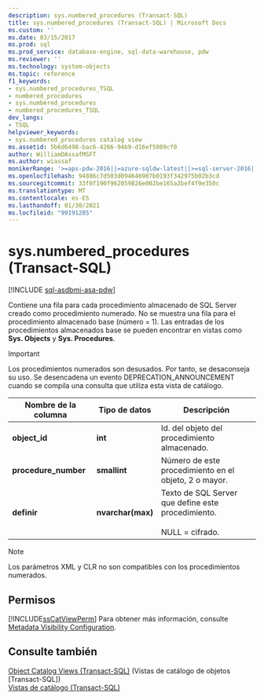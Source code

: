 ```yaml
---
description: sys.numbered_procedures (Transact-SQL)
title: sys.numbered_procedures (Transact-SQL) | Microsoft Docs
ms.custom: ''
ms.date: 03/15/2017
ms.prod: sql
ms.prod_service: database-engine, sql-data-warehouse, pdw
ms.reviewer: ''
ms.technology: system-objects
ms.topic: reference
f1_keywords:
- sys.numbered_procedures_TSQL
- numbered_procedures
- sys.numbered_procedures
- numbered_procedures_TSQL
dev_langs:
- TSQL
helpviewer_keywords:
- sys.numbered_procedures catalog view
ms.assetid: 5b6d6498-bac6-4266-94b9-d16ef5089cf0
author: WilliamDAssafMSFT
ms.author: wiassaf
monikerRange: '>=aps-pdw-2016||=azure-sqldw-latest||>=sql-server-2016||>=sql-server-linux-2017||=azuresqldb-mi-current'
ms.openlocfilehash: 94886c7d503d094646907b0193f342975b02b3cd
ms.sourcegitcommit: 33f0f190f962059826e002be165a2bef4f9e350c
ms.translationtype: MT
ms.contentlocale: es-ES
ms.lasthandoff: 01/30/2021
ms.locfileid: "99191285"
---
```

# <a name="sysnumbered_procedures-transact-sql"></a>sys.numbered_procedures (Transact-SQL)
[!INCLUDE [sql-asdbmi-asa-pdw](../../includes/applies-to-version/sql-asdbmi-asa-pdw.md)]

  Contiene una fila para cada procedimiento almacenado de SQL Server creado como procedimiento numerado. No se muestra una fila para el procedimiento almacenado base (número = 1). Las entradas de los procedimientos almacenados base se pueden encontrar en vistas como **Sys. Objects** y **Sys. Procedures**.  
  
> [!IMPORTANT]  
>  Los procedimientos numerados son desusados. Por tanto, se desaconseja su uso. Se desencadena un evento DEPRECATION_ANNOUNCEMENT cuando se compila una consulta que utiliza esta vista de catálogo.  
  
|Nombre de la columna|Tipo de datos|Descripción|  
|-----------------|---------------|-----------------|  
|**object_id**|**int**|Id. del objeto del procedimiento almacenado.|  
|**procedure_number**|**smallint**|Número de este procedimiento en el objeto, 2 o mayor.|  
|**definir**|**nvarchar(max)**|Texto de SQL Server que define este procedimiento.<br /><br /> NULL = cifrado.|  
  
> [!NOTE]  
>  Los parámetros XML y CLR no son compatibles con los procedimientos numerados.  
  
## <a name="permissions"></a>Permisos  
 [!INCLUDE[ssCatViewPerm](../../includes/sscatviewperm-md.md)] Para obtener más información, consulte [Metadata Visibility Configuration](../../relational-databases/security/metadata-visibility-configuration.md).  
  
## <a name="see-also"></a>Consulte también  
 [Object Catalog Views &#40;Transact-SQL&#41;](../../relational-databases/system-catalog-views/object-catalog-views-transact-sql.md)  (Vistas de catálogo de objetos [Transact-SQL])  
 [Vistas de catálogo &#40;Transact-SQL&#41;](../../relational-databases/system-catalog-views/catalog-views-transact-sql.md)  
  
  
